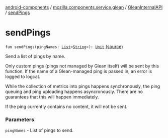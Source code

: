 [android-components](../../index.md) / [mozilla.components.service.glean](../index.md) / [GleanInternalAPI](index.md) / [sendPings](./send-pings.md)

# sendPings

`fun sendPings(pingNames: `[`List`](https://kotlinlang.org/api/latest/jvm/stdlib/kotlin.collections/-list/index.html)`<`[`String`](https://kotlinlang.org/api/latest/jvm/stdlib/kotlin/-string/index.html)`>): `[`Unit`](https://kotlinlang.org/api/latest/jvm/stdlib/kotlin/-unit/index.html) [(source)](https://github.com/mozilla-mobile/android-components/blob/master/components/service/glean/src/main/java/mozilla/components/service/glean/Glean.kt#L357)

Send a list of pings by name.

Only custom pings (pings not managed by Glean itself) will be sent by
this function. If the name of a Glean-managed ping is passed in, an
error is logged to logcat.

While the collection of metrics into pings happens synchronously, the
ping queuing and ping uploading happens asyncronously.
There are no guarantees that this will happen immediately.

If the ping currently contains no content, it will not be sent.

### Parameters

`pingNames` - List of pings to send.